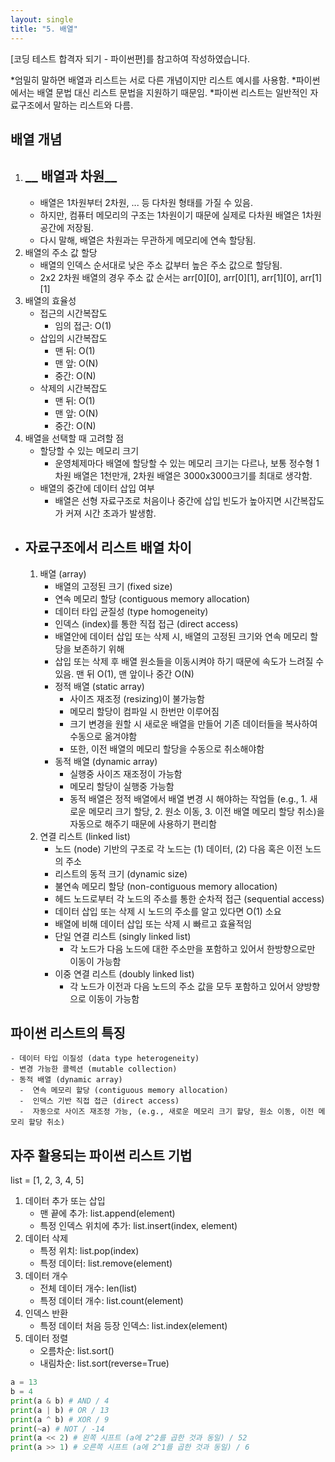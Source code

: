 ```yaml
---
layout: single
title: "5. 배열"
---
```


[코딩 테스트 합격자 되기 - 파이썬편]를 참고하여 작성하였습니다.

*엄밀히 말하면 배열과 리스트는 서로 다른 개념이지만 리스트 예시를 사용함. 
*파이썬에서는 배열 문법 대신 리스트 문법을 지원하기 때문임.
*파이썬 리스트는 일반적인 자료구조에서 말하는 리스트와 다름.

## __배열 개념__
  1. ## __ 배열과 차원__
      - 배열은 1차원부터 2차원, ... 등 다차원 형태를 가질 수 있음.
      - 하지만, 컴퓨터 메모리의 구조는 1차원이기 때문에 실제로 다차원 배열은 1차원 공간에 저장됨.
      - 다시 말해, 배열은 차원과는 무관하게 메모리에 연속 할당됨.  
  2. 배열의 주소 값 할당
      - 배열의 인덱스 순서대로 낮은 주소 값부터 높은 주소 값으로 할당됨.
      - 2x2 2차원 배열의 경우 주소 값 순서는 arr[0][0], arr[0][1], arr[1][0], arr[1][1]
  3. 배열의 효율성
      - 접근의 시간복잡도
        - 임의 접근: O(1)
      - 삽입의 시간복잡도
        - 맨 뒤: O(1)
        - 맨 앞: O(N)
        - 중간: O(N)
      - 삭제의 시간복잡도
        - 맨 뒤: O(1)
        - 맨 앞: O(N)
        - 중간: O(N)        
  4. 배열을 선택할 때 고려할 점
      - 할당할 수 있는 메모리 크기
        - 운영체제마다 배열에 할당할 수 있는 메모리 크기는 다르나, 보통 정수형 1차원 배열은 1천만개, 2차원 배열은 3000x3000크기를 최대로 생각함.
      - 배열의 중간에 데이터 삽입 여부
        - 배열은 선형 자료구조로 처음이나 중간에 삽입 빈도가 높아지면 시간복잡도가 커져 시간 초과가 발생함.

- ## __자료구조에서 리스트 배열 차이__
  1. 배열 (array)
      - 배열의 고정된 크기 (fixed size)
      - 연속 메모리 할당 (contiguous memory allocation)
      - 데이터 타입 균질성 (type homogeneity)
      - 인덱스 (index)를 통한 직접 접근 (direct access) 
      - 배열안에 데이터 삽입 또는 삭제 시, 배열의 고정된 크기와 연속 메모리 할당을 보존하기 위해
      - 삽입 또는 삭제 후 배열 원소들을 이동시켜야 하기 때문에 속도가 느려질 수 있음. 맨 뒤 O(1), 맨 앞이나 중간 O(N) 
      - 정적 배열 (static array) 
        - 사이즈 재조정 (resizing)이 불가능함
        - 메모리 할당이 컴파일 시 한번만 이루어짐
        - 크기 변경을 원할 시 새로운 배열을 만들어 기존 데이터들을 복사하여 수동으로 옮겨야함
        - 또한, 이전 배열의 메모리 할당을 수동으로 취소해야함
      - 동적 배열 (dynamic array)
        - 실행중 사이즈 재조정이 가능함
        - 메모리 할당이 실행중 가능함
        - 동적 배열은 정적 배열에서 배열 변경 시 해야하는 작업들 (e.g., 1. 새로운 메모리 크기 할당, 2. 원소 이동, 3. 이전 배열 메모리 할당 취소)을 자동으로 해주기 때문에 사용하기 편리함     
  2. 연결 리스트 (linked list)
      - 노드 (node) 기반의 구조로 각 노드는 (1) 데이터, (2) 다음 혹은 이전 노드의 주소
      - 리스트의 동적 크기 (dynamic size)
      - 불연속 메모리 할당 (non-contiguous memory allocation)
      - 헤드 노드로부터 각 노드의 주소를 통한 순차적 접근 (sequential access)
      - 데이터 삽입 또는 삭제 시 노드의 주소를 알고 있다면 O(1) 소요
      - 배열에 비해 데이터 삽입 또는 삭제 시 빠르고 효율적임 
      - 단일 연결 리스트 (singly linked list)
        - 각 노드가 다음 노드에 대한 주소만을 포함하고 있어서 한방향으로만 이동이 가능함
      - 이중 연결 리스트 (doubly linked list)
        - 각 노드가 이전과 다음 노드의 주소 값을 모두 포함하고 있어서 양방향으로 이동이 가능함
      
## __파이썬 리스트의 특징__
    - 데이터 타입 이질성 (data type heterogeneity)
    - 변경 가능한 콜렉션 (mutable collection)
    - 동적 배열 (dynamic array)
      -  연속 메모리 할당 (contiguous memory allocation)
      -  인덱스 기반 직접 접근 (direct access)
      -  자동으로 사이즈 재조정 가능, (e.g., 새로운 메모리 크기 할당, 원소 이동, 이전 메모리 할당 취소)
           
## __자주 활용되는 파이썬 리스트 기법__
  list = [1, 2, 3, 4, 5]
  1. 데이터 추가 또는 삽입
      - 맨 끝에 추가: list.append(element)
      - 특정 인덱스 위치에 추가: list.insert(index, element)  
  2. 데이터 삭제
      - 특정 위치: list.pop(index)
      - 특정 데이터: list.remove(element)
  3. 데이터 개수
      - 전체 데이터 개수: len(list)  
      - 특정 데이터 개수: list.count(element) 
  4. 인덱스 반환   
      - 특정 데이터 처음 등장 인덱스: list.index(element)
  4. 데이터 정렬
      - 오름차순: list.sort()
      - 내림차순: list.sort(reverse=True)
          
```python
a = 13
b = 4
print(a & b) # AND / 4
print(a | b) # OR / 13
print(a ^ b) # XOR / 9
print(~a) # NOT / -14
print(a << 2) # 왼쪽 시프트 (a에 2^2를 곱한 것과 동일) / 52
print(a >> 1) # 오른쪽 시프트 (a에 2^1를 곱한 것과 동일) / 6
```
